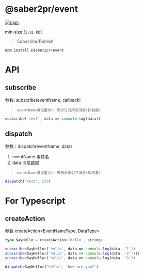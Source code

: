 # @saber2pr/event

[![npm](https://img.shields.io/npm/v/@saber2pr/event.svg?color=blue)](https://www.npmjs.com/package/@saber2pr/event)

min-size:[`1.01 kb`]

> Subscribe/Publish

```bash
npm install @saber2pr/event
```

# API

## subscribe

参数: subscribe(eventName, callback)

> `eventName可设置为*，表示订阅所有消息(拦截器)`

```js
subscribe('test', data => console.log(data))
```

## dispatch

参数：dispatch(eventName, data)

1. eventName 事件名
2. data 消息数据

> `eventName可设置为*，表示发布公共消息(观测者)`

```js
dispatch('test', 233)
```

# For Typescript

## createAction

参数 createAction<EventNameType, DataType>

```ts
type SayHello = createAction<'hello', string>
```

```ts
subscribe<SayHello>('hello', data => console.log(data, '1'))
subscribe<SayHello>('hello', data => console.log(data, '2'))()
subscribe<SayHello>('hello', data => console.log(data, '3'))

dispatch<SayHello>('hello', 'how are you?')
```
